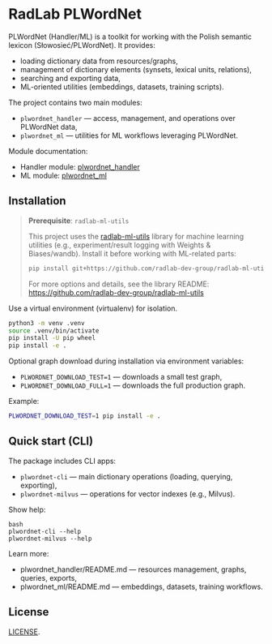 # RadLab PLWordNet

PLWordNet (Handler/ML) is a toolkit for working with the Polish semantic lexicon (Słowosieć/PLWordNet). 
It provides:
- loading dictionary data from resources/graphs,
- management of dictionary elements (synsets, lexical units, relations),
- searching and exporting data,
- ML-oriented utilities (embeddings, datasets, training scripts).

The project contains two main modules:
- `plwordnet_handler` — access, management, and operations over PLWordNet data,
- `plwordnet_ml` — utilities for ML workflows leveraging PLWordNet.

Module documentation:
- Handler module: [plwordnet_handler](plwordnet_handler/README.md)
- ML module: [plwordnet_ml](plwordnet_ml/README.md)

## Installation

> **Prerequisite**: `radlab-ml-utils`
>
> This project uses the 
> [radlab-ml-utils](https://github.com/radlab-dev-group/radlab-ml-utils) 
> library for machine learning utilities 
> (e.g., experiment/result logging with Weights & Biases/wandb).
> Install it before working with ML-related parts:
>
> ```bash
> pip install git+https://github.com/radlab-dev-group/radlab-ml-utils.git
> ```
>
> For more options and details, see the library README: 
> https://github.com/radlab-dev-group/radlab-ml-utils


Use a virtual environment (virtualenv) for isolation.
``` bash
python3 -m venv .venv
source .venv/bin/activate
pip install -U pip wheel
pip install -e .
```

Optional graph download during installation via environment variables:
- `PLWORDNET_DOWNLOAD_TEST=1` — downloads a small test graph,
- `PLWORDNET_DOWNLOAD_FULL=1` — downloads the full production graph.

Example:
``` bash
PLWORDNET_DOWNLOAD_TEST=1 pip install -e .
```

## Quick start (CLI)

The package includes CLI apps:
- `plwordnet-cli` — main dictionary operations (loading, querying, exporting),
- `plwordnet-milvus` — operations for vector indexes (e.g., Milvus).

Show help:
```
bash
plwordnet-cli --help
plwordnet-milvus --help
```
Learn more:
- plwordnet_handler/README.md — resources management, graphs, queries, exports,
- plwordnet_ml/README.md — embeddings, datasets, training workflows.

## License

[LICENSE](LICENSE).
